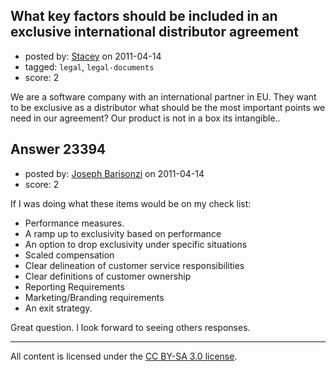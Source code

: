 ## What key factors should be included in an exclusive international distributor agreement

- posted by: [Stacey](https://stackexchange.com/users/-1/9534-stacey) on 2011-04-14
- tagged: `legal`, `legal-documents`
- score: 2

We  are a software company with an international partner in EU. They want to be exclusive as a distributor what should be the most important points we need in our agreement?
Our product is not in a box its intangible..


## Answer 23394

- posted by: [Joseph Barisonzi](https://stackexchange.com/users/-1/8791-joseph-barisonzi) on 2011-04-14
- score: 2

If I was doing what these items would be on my check list: 

 - Performance measures.
 - A ramp up to exclusivity based on performance
 - An option to drop exclusivity under specific situations
 - Scaled compensation
 - Clear delineation of customer service responsibilities
 - Clear definitions of customer ownership
 - Reporting Requirements
 - Marketing/Branding requirements
 - An exit strategy.

Great question. I look forward to seeing others responses. 



---

All content is licensed under the [CC BY-SA 3.0 license](https://creativecommons.org/licenses/by-sa/3.0/).
